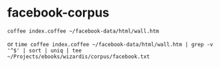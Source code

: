 facebook-corpus
==================

`coffee index.coffee ~/facebook-data/html/wall.htm `

or 
 `time coffee index.coffee ~/facebook-data/html/wall.htm | grep -v '^$' | sort | uniq | tee ~/Projects/ebooks/wizardis/corpus/facebook.txt`
